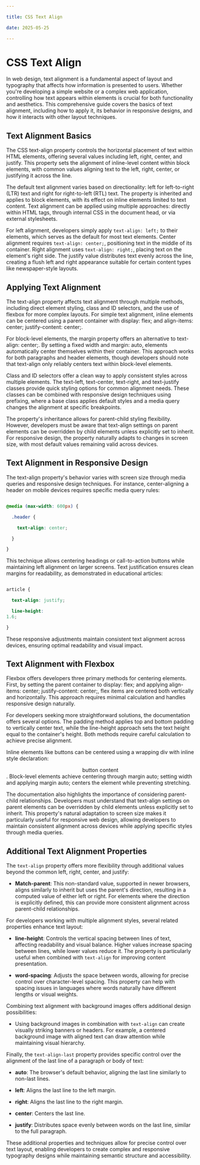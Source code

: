 ```yaml
---

title: CSS Text Align

date: 2025-05-25

---
```



# CSS Text Align

In web design, text alignment is a fundamental aspect of layout and typography that affects how information is presented to users. Whether you're developing a simple website or a complex web application, controlling how text appears within elements is crucial for both functionality and aesthetics. This comprehensive guide covers the basics of text alignment, including how to apply it, its behavior in responsive designs, and how it interacts with other layout techniques.


## Text Alignment Basics

The CSS text-align property controls the horizontal placement of text within HTML elements, offering several values including left, right, center, and justify. This property sets the alignment of inline-level content within block elements, with common values aligning text to the left, right, center, or justifying it across the line.

The default text alignment varies based on directionality: left for left-to-right (LTR) text and right for right-to-left (RTL) text. The property is inherited and applies to block elements, with its effect on inline elements limited to text content. Text alignment can be applied using multiple approaches: directly within HTML tags, through internal CSS in the document head, or via external stylesheets.

For left alignment, developers simply apply `text-align: left;` to their elements, which serves as the default for most text elements. Center alignment requires `text-align: center;`, positioning text in the middle of its container. Right alignment uses `text-align: right;`, placing text on the element's right side. The justify value distributes text evenly across the line, creating a flush left and right appearance suitable for certain content types like newspaper-style layouts.


## Applying Text Alignment

The text-align property affects text alignment through multiple methods, including direct element styling, class and ID selectors, and the use of flexbox for more complex layouts. For simple text alignment, inline elements can be centered using a parent container with display: flex; and align-items: center; justify-content: center;.

For block-level elements, the margin property offers an alternative to text-align: center;. By setting a fixed width and margin: auto, elements automatically center themselves within their container. This approach works for both paragraphs and header elements, though developers should note that text-align only reliably centers text within block-level elements.

Class and ID selectors offer a clean way to apply consistent styles across multiple elements. The text-left, text-center, text-right, and text-justify classes provide quick styling options for common alignment needs. These classes can be combined with responsive design techniques using prefixing, where a base class applies default styles and a media query changes the alignment at specific breakpoints.

The property's inheritance allows for parent-child styling flexibility. However, developers must be aware that text-align settings on parent elements can be overridden by child elements unless explicitly set to inherit. For responsive design, the property naturally adapts to changes in screen size, with most default values remaining valid across devices.


## Text Alignment in Responsive Design

The text-align property's behavior varies with screen size through media queries and responsive design techniques. For instance, center-aligning a header on mobile devices requires specific media query rules:

```css

@media (max-width: 600px) {

  .header {

    text-align: center;

  }

}

```

This technique allows centering headings or call-to-action buttons while maintaining left alignment on larger screens. Text justification ensures clean margins for readability, as demonstrated in educational articles:

```css

article {

  text-align: justify;

  line-height: 
1.6;

}

```

These responsive adjustments maintain consistent text alignment across devices, ensuring optimal readability and visual impact.


## Text Alignment with Flexbox

Flexbox offers developers three primary methods for centering elements. First, by setting the parent container to display: flex; and applying align-items: center; justify-content: center;, flex items are centered both vertically and horizontally. This approach requires minimal calculation and handles responsive design naturally.

For developers seeking more straightforward solutions, the documentation offers several options. The padding method applies top and bottom padding to vertically center text, while the line-height approach sets the text height equal to the container's height. Both methods require careful calculation to achieve precise alignment.

Inline elements like buttons can be centered using a wrapping div with inline style declaration: <div style="text-align: center;">button content</div>. Block-level elements achieve centering through margin auto; setting width and applying margin auto; centers the element while preventing stretching.

The documentation also highlights the importance of considering parent-child relationships. Developers must understand that text-align settings on parent elements can be overridden by child elements unless explicitly set to inherit. This property's natural adaptation to screen size makes it particularly useful for responsive web design, allowing developers to maintain consistent alignment across devices while applying specific styles through media queries.


## Additional Text Alignment Properties

The `text-align` property offers more flexibility through additional values beyond the common left, right, center, and justify:

- **Match-parent**: This non-standard value, supported in newer browsers, aligns similarly to inherit but uses the parent's direction, resulting in a computed value of either left or right. For elements where the direction is explicitly defined, this can provide more consistent alignment across parent-child relationships.

For developers working with multiple alignment styles, several related properties enhance text layout:

- **line-height**: Controls the vertical spacing between lines of text, affecting readability and visual balance. Higher values increase spacing between lines, while lower values reduce it. The property is particularly useful when combined with `text-align` for improving content presentation.

- **word-spacing**: Adjusts the space between words, allowing for precise control over character-level spacing. This property can help with spacing issues in languages where words naturally have different lengths or visual weights.

Combining text alignment with background images offers additional design possibilities:

- Using background images in combination with `text-align` can create visually striking banners or headers. For example, a centered background image with aligned text can draw attention while maintaining visual hierarchy.

Finally, the `text-align-last` property provides specific control over the alignment of the last line of a paragraph or body of text:

- **auto**: The browser's default behavior, aligning the last line similarly to non-last lines.

- **left**: Aligns the last line to the left margin.

- **right**: Aligns the last line to the right margin.

- **center**: Centers the last line.

- **justify**: Distributes space evenly between words on the last line, similar to the full paragraph.

These additional properties and techniques allow for precise control over text layout, enabling developers to create complex and responsive typography designs while maintaining semantic structure and accessibility.

